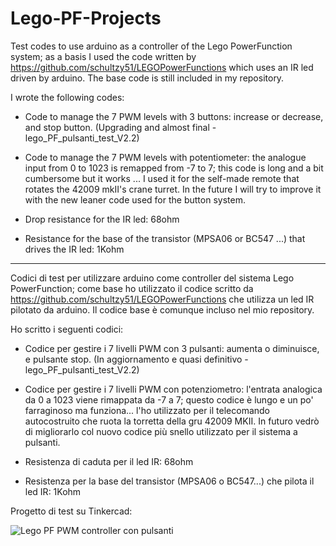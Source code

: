 # Lego-PF-Projects

Test codes to use arduino as a controller of the Lego PowerFunction system; as a basis I used the code written by https://github.com/schultzy51/LEGOPowerFunctions which uses an IR led driven by arduino. The base code is still included in my repository.

I wrote the following codes:

- Code to manage the 7 PWM levels with 3 buttons: increase or decrease, and stop button. (Upgrading and almost final - lego_PF_pulsanti_test_V2.2)

- Code to manage the 7 PWM levels with potentiometer: the analogue input from 0 to 1023 is remapped from -7 to 7; this code is long and a bit cumbersome but it works ... I used it for the self-made remote that rotates the 42009 mkII's crane turret. In the future I will try to improve it with the new leaner code used for the button system.

- Drop resistance for the IR led: 68ohm
- Resistance for the base of the transistor (MPSA06 or BC547 ...) that drives the IR led: 1Kohm

---------------------

Codici di test per utilizzare arduino come controller del sistema Lego PowerFunction; come base ho utilizzato il codice scritto da https://github.com/schultzy51/LEGOPowerFunctions che utilizza un led IR pilotato da arduino.
Il codice base è comunque incluso nel mio repository.

Ho scritto i seguenti codici:

- Codice per gestire i 7 livelli PWM con 3 pulsanti: aumenta o diminuisce, e pulsante stop. (In aggiornamento e quasi definitivo - lego_PF_pulsanti_test_V2.2)

- Codice per gestire i 7 livelli PWM con potenziometro: l'entrata analogica da 0 a 1023 viene rimappata da -7 a 7; questo codice è lungo e un po' farraginoso ma funziona... l'ho utilizzato per il telecomando autocostruito che ruota la torretta della gru 42009 MKII. In futuro vedrò di migliorarlo col nuovo codice più snello utilizzato per il sistema a pulsanti.

- Resistenza di caduta per il led IR: 68ohm
- Resistenza per la base del transistor (MPSA06 o BC547...) che pilota il led IR: 1Kohm

Progetto di test su Tinkercad:

![Lego PF PWM controller con pulsanti](https://user-images.githubusercontent.com/44203381/103346735-3124a600-4a95-11eb-8157-c10a91c48622.png)
